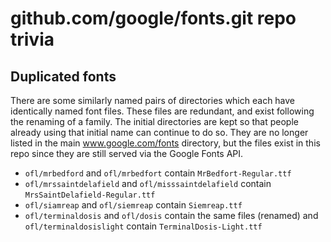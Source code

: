 # github.com/google/fonts.git repo trivia

## Duplicated fonts

There are some similarly named pairs of directories which each have identically named font files. 
These files are redundant, and exist following the renaming of a family.
The initial directories are kept so that people already using that initial name can continue to do so. 
They are no longer listed in the main www.google.com/fonts directory, but the files exist in this repo since they are still served via the Google Fonts API. 

- `ofl/mrbedford` and `ofl/mrbedfort` contain `MrBedfort-Regular.ttf`
- `ofl/mrssaintdelafield` and `ofl/misssaintdelafield` contain `MrsSaintDelafield-Regular.ttf`
- `ofl/siamreap` and `ofl/siemreap` contain `Siemreap.ttf`
- `ofl/terminaldosis` and `ofl/dosis` contain the same files (renamed) and `ofl/terminaldosislight` contain `TerminalDosis-Light.ttf`
